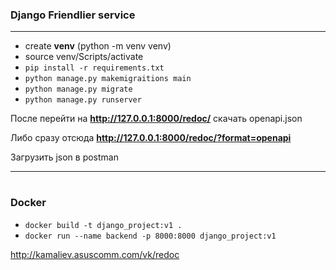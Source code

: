 ### Django Friendlier service
___

* create **venv** (python -m venv venv)
* source venv/Scripts/activate
* `pip install -r requirements.txt`
* `python manage.py makemigraitions main`
* `python manage.py migrate`
* `python manage.py runserver`

После перейти на __http://127.0.0.1:8000/redoc/__ скачать openapi.json

Либо сразу отсюда __http://127.0.0.1:8000/redoc/?format=openapi__

Загрузить json в postman

---

#
### Docker


* `docker build -t django_project:v1 .`
* `docker run --name backend -p 8000:8000 django_project:v1`




http://kamaliev.asuscomm.com/vk/redoc